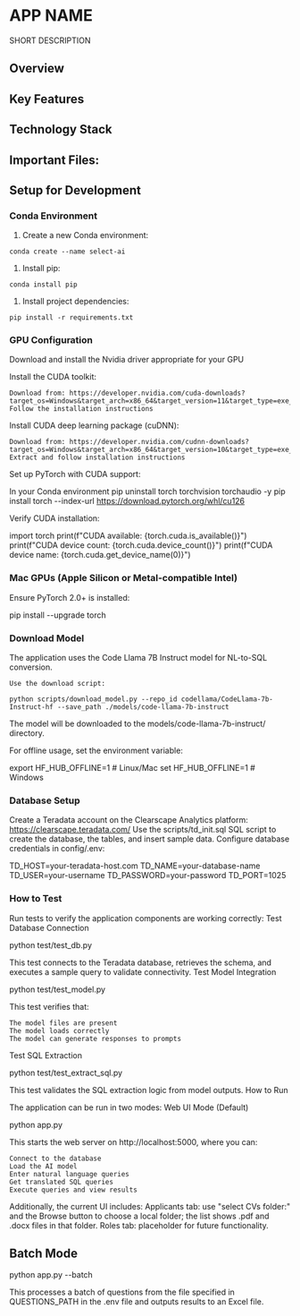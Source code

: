 # APP NAME

SHORT DESCRIPTION

## Overview

## Key Features

## Technology Stack

## Important Files:

## Setup for Development

### Conda Environment

1. Create a new Conda environment:
```
conda create --name select-ai 
```
1. Install pip:
```
conda install pip
```
1. Install project dependencies:
```
pip install -r requirements.txt
```

### GPU Configuration

Download and install the Nvidia driver appropriate for your GPU

Install the CUDA toolkit:

    Download from: https://developer.nvidia.com/cuda-downloads?target_os=Windows&target_arch=x86_64&target_version=11&target_type=exe_local
    Follow the installation instructions

Install CUDA deep learning package (cuDNN):

    Download from: https://developer.nvidia.com/cudnn-downloads?target_os=Windows&target_arch=x86_64&target_version=10&target_type=exe_local
    Extract and follow installation instructions

Set up PyTorch with CUDA support:

In your Conda environment
pip uninstall torch torchvision torchaudio -y
pip install torch --index-url https://download.pytorch.org/whl/cu126

Verify CUDA installation:

import torch
print(f"CUDA available: {torch.cuda.is_available()}")
print(f"CUDA device count: {torch.cuda.device_count()}")
print(f"CUDA device name: {torch.cuda.get_device_name(0)}")

### Mac GPUs (Apple Silicon or Metal-compatible Intel)
Ensure PyTorch 2.0+ is installed:

pip install --upgrade torch

### Download Model

The application uses the Code Llama 7B Instruct model for NL-to-SQL conversion.

    Use the download script:

    python scripts/download_model.py --repo_id codellama/CodeLlama-7b-Instruct-hf --save_path ./models/code-llama-7b-instruct

The model will be downloaded to the models/code-llama-7b-instruct/ directory.

For offline usage, set the environment variable:

export HF_HUB_OFFLINE=1  # Linux/Mac
set HF_HUB_OFFLINE=1     # Windows

### Database Setup
Create a Teradata account on the Clearscape Analytics platform: https://clearscape.teradata.com/
Use the scripts/td_init.sql SQL script to create the database, the tables, and insert sample data.
Configure database credentials in config/.env:

TD_HOST=your-teradata-host.com
TD_NAME=your-database-name
TD_USER=your-username
TD_PASSWORD=your-password
TD_PORT=1025

### How to Test

Run tests to verify the application components are working correctly:
Test Database Connection

python test/test_db.py

This test connects to the Teradata database, retrieves the schema, and executes a sample query to validate connectivity.
Test Model Integration

python test/test_model.py

This test verifies that:

    The model files are present
    The model loads correctly
    The model can generate responses to prompts

Test SQL Extraction

python test/test_extract_sql.py

This test validates the SQL extraction logic from model outputs.
How to Run

The application can be run in two modes:
Web UI Mode (Default)

python app.py

This starts the web server on http://localhost:5000, where you can:

    Connect to the database
    Load the AI model
    Enter natural language queries
    Get translated SQL queries
    Execute queries and view results

Additionally, the current UI includes:
    Applicants tab: use "select CVs folder:" and the Browse button to choose a local folder; the list shows .pdf and .docx files in that folder.
    Roles tab: placeholder for future functionality.

## Batch Mode

python app.py --batch

This processes a batch of questions from the file specified in QUESTIONS_PATH in the .env file and outputs results to an Excel file.